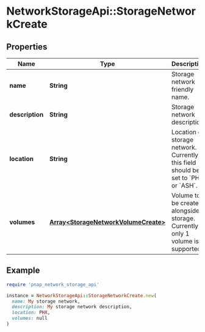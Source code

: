 # NetworkStorageApi::StorageNetworkCreate

## Properties

| Name | Type | Description | Notes |
| ---- | ---- | ----------- | ----- |
| **name** | **String** | Storage network friendly name. |  |
| **description** | **String** | Storage network description. | [optional] |
| **location** | **String** | Location of storage network. Currently this field should be set to &#x60;PHX&#x60; or &#x60;ASH&#x60;. |  |
| **volumes** | [**Array&lt;StorageNetworkVolumeCreate&gt;**](StorageNetworkVolumeCreate.md) | Volume to be created alongside storage. Currently only 1 volume is supported. |  |

## Example

```ruby
require 'pnap_network_storage_api'

instance = NetworkStorageApi::StorageNetworkCreate.new(
  name: My storage network,
  description: My storage network description,
  location: PHX,
  volumes: null
)
```

